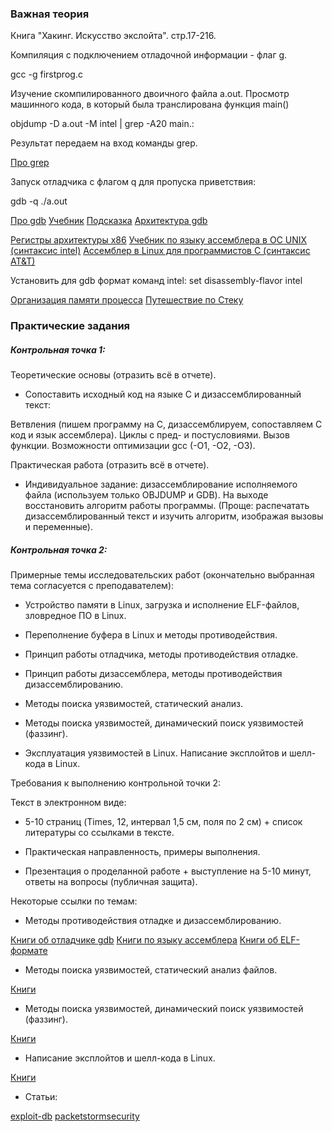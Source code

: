 
### Важная теория

Книга "Хакинг. Искусство экслойта". стр.17-216.


Компиляция с подключением отладочной информации - флаг g.

gcc -g firstprog.c 

Изучение скомпилированного двоичного файла a.out.
Просмотр машинного кода, в который была транслирована функция main()

objdump -D a.out -M intel | grep -A20 main.:

Результат передаем на вход команды grep. 

[Про grep](http://habrahabr.ru/post/229501/)

Запуск отладчика с флагом q для пропуска приветствия:

gdb -q ./a.out

[Про gdb](http://habrahabr.ru/post/181738/)
[Учебник](https://www.opennet.ru/docs/RUS/gdb/gdb_toc.html)
[Подсказка](http://users.ece.utexas.edu/~adnan/gdb-refcard.pdf)
[Архитектура gdb](http://www.aosabook.org/en/gdb.html)

[Регистры архитектуры x86](http://ccfit.nsu.ru/~kireev/lab2/lab2reg.htm)
[Учебник по языку ассемблера в ОС UNIX (синтаксис intel)](http://www.stolyarov.info/books/pdf/nasm_unix.pdf)
[Ассемблер в Linux для программистов C (синтаксис AT&T)](https://ru.wikibooks.org/wiki/%D0%90%D1%81%D1%81%D0%B5%D0%BC%D0%B1%D0%BB%D0%B5%D1%80_%D0%B2_Linux_%D0%B4%D0%BB%D1%8F_%D0%BF%D1%80%D0%BE%D0%B3%D1%80%D0%B0%D0%BC%D0%BC%D0%B8%D1%81%D1%82%D0%BE%D0%B2_C)

Установить для gdb формат команд intel:
set disassembly-flavor intel


[Организация памяти процесса](http://habrahabr.ru/company/smart_soft/blog/185226/)
[Путешествие по Стеку](http://habrahabr.ru/company/smart_soft/blog/234239/)



### Практические задания

##### Контрольная точка 1:

Теоретические основы (отразить всё в отчете).

- Сопоставить исходный код на языке С и дизассемблированный текст:

Ветвления (пишем программу на С, дизассемблируем, сопоставляем С код и язык ассемблера). 
Циклы с пред- и постусловиями.
Вызов функции. 
Возможности оптимизации gcc (-O1, -O2, -O3). 

Практическая работа (отразить всё в отчете).

- Индивидуальное задание: дизассемблирование исполняемого файла (используем только OBJDUMP и GDB). На выходе восстановить алгоритм работы программы. (Проще: распечатать дизассемблированный текст и изучить алгоритм, изображая вызовы и переменные).

##### Контрольная точка 2:

Примерные темы исследовательских работ (окончательно выбранная тема согласуется с преподавателем):

- Устройство памяти в Linux, загрузка и исполнение ELF-файлов, зловредное ПО в Linux.

- Переполнение буфера в Linux и методы противодействия.

- Принцип работы отладчика, методы противодействия отладке.

- Принцип работы дизассемблера, методы противодействия дизассемблированию.

- Методы поиска уязвимостей, статический анализ.

- Методы поиска уязвимостей, динамический поиск уязвимостей (фаззинг).

- Эксплуатация уязвимостей в Linux. Написание эксплойтов и шелл-кода в Linux.

Требования к выполнению контрольной точки 2:

Текст в электронном виде:

- 5-10 страниц (Times, 12, интервал 1,5 см, поля по 2 см) + список литературы со ссылками в тексте. 

- Практическая направленность, примеры выполнения. 

- Презентация о проделанной работе + выступление на 5-10 минут, ответы на вопросы (публичная защита).

Некоторые ссылки по темам:

* Методы противодействия отладке и дизассемблированию. 

[Книги об отладчике gdb](https://goo.gl/R72TPH)
[Книги по языку ассемблера](https://goo.gl/MKfBGD)
[Книги об ELF-формате](https://goo.gl/poiuyR)

* Методы поиска уязвимостей, статический анализ файлов.

[Книги](https://goo.gl/etWwk0)

* Методы поиска уязвимостей, динамический поиск уязвимостей (фаззинг).

[Книги](https://goo.gl/etWwk0)

* Написание эксплойтов и шелл-кода в Linux.

[Книги](https://goo.gl/Q5wJv8)

* Статьи: 

[exploit-db](https://www.exploit-db.com/papers/)
[packetstormsecurity](https://packetstormsecurity.com/files/tags/paper/)



